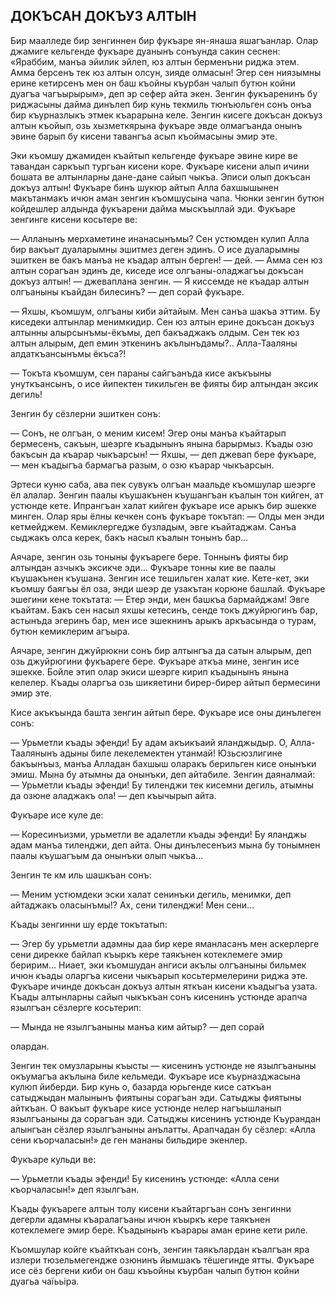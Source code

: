 ## ДОКЪСАН ДОКЪУЗ АЛТЫН

Бир маалледе бир зенгиннен бир фукъаре ян-янаша яшагъанлар.
Олар джамиге кельгенде фукъаре дуанынъ сонъунда сакин сеснен: «Яраббим, манъа эйилик эйлеп, юз алтын берменъни риджа этем.
Амма берсенъ тек юз алтын олсун, зияде олмасын!
Эгер сен ниязымны ерине кетирсенъ мен он баш къойны къурбан чалып бутюн койни дуагъа чагъырырым», деп эр сефер айта экен.
Зенгин фукъаренинъ бу риджасыны дайма динълеп бир кунь текмиль тюнъюльген сонъ онъа бир къурназлыкъ этмек къарарына келе.
Зенгин кисеге докъсан докъуз алтын къойып, озь хызметкярына фукъаре эвде олмагъанда онынъ эвине барып бу кисени тавангъа асып къоймасыны эмир эте.

Эки къомшу джамиден къайтып кельгенде фукъаре эвине кире ве тавандан саркъып тургьан кисени коре.
Фукъаре кисени алып ичини бошата ве алтынларны дане-дане сайып чыкъа.
Эписи олып докъсан докъуз алтын!
Фукъаре бинъ шукюр айтып Алла бахшышынен макътанмакъ ичюн аман зенгин къомшусына чапа.
Чюнки зенгин бутюн койдешлер алдында фукъарени дайма мыскъыллай эди.
Фукъаре зенгинге кисени косьтере ве:

— Алланынъ мерхаметине инанасынъмы?
Сен устюмден кулип Алла бир вакъыт дуаларымны эшитмез деген эдинъ.
О исе дуаларымны эшиткен ве бакъ манъа не къадар алтын берген! — дей.
— Амма сен юз алтын сорагъан эдинъ де, киседе исе олгъаны-оладжагъы докъсан докъуз алтын! — джеваплана зенгин.
— Я киссемде не къадар алтын олгъаныны къайдан билесинъ? — деп сорай фукъаре.

— Яхшы, къомшум, олгъаны киби айтайым.
Мен санъа шакъа эттим.
Бу киседеки алтынлар менимкидир.
Сен юз алтын ерине докъсан докъуз алтынны алырсынъмы-ёкъмы, деп бакъаджакъ олдым.
Сен тек юз алтын алырым, деп емин эткенинъ акълынъдамы?..
Алла-Тааляны алдаткъансынъмы ёкъса?!

— Токъта къомшум, сен параны сайгъанъда кисе акъкъыны унуткъансынъ, о исе йипектен тикильген ве фияты бир алтындан эксик дегиль!

Зенгин бу сёзлерни эшиткен сонъ:

— Сонъ, не олгъан, о меним кисем!
Эгер оны манъа къайтарып бермесенъ, сакъын, шеэрге къадынынъ янына барырмыз.
Къады озю бакъсын да къарар чыкъарсын!
— Яхшы, — деп джевап бере фукъаре, — мен къадыгъа бармагъа разым, о озю къарар чыкъарсын.

Эртеси куню саба, ава пек сувукъ олгъан маальде къомшулар шеэрге ёл алалар.
Зенгин паалы къушакънен къушангъан къалын тон кийген, ат устюнде кете.
Ипрангъан халат кийген фукъаре исе арыкъ бир эшекке минген.
Олар яры ёлны кечкен сонъ фукъаре токътап: — Олды мен энди кетмейджем.
Кемиклергедже бузладым, эвге къайтаджам.
Санъа сыджакъ олса керек, бакъ насыл къалын тонынъ бар...

Аячаре, зенгин озь тоныны фукъареге бере.
Тоннынъ фияты бир алтындан азчыкъ эксикче эди...
Фукъаре тонны кие ве паалы къушакънен къушана.
Зенгин исе тешильген халат кие.
Кете-кет, эки къомшу баягъы ёл оза, энди шеэр де узакътан корюне башлай.
Фукъаре эшегини кене токътата:
— Етер энди, мен башкъа бармайджам!
Эвге къайтам.
Бакъ сен насыл яхшы кетесинъ, сенде токъ джуйрюгинъ бар, астынъда эгеринъ бар, мен исе эшекнинъ арыкъ аркъасында о турам, бутюн кемиклерим агъыра.

Аячаре, зенгин джуйрюкни сонъ бир алтынгъа да сатын алырым, деп озь джуйрюгини фукъареге бере.
Фукъаре аткъа мине, зенгин исе эшекке.
Бойле этип олар экиси шеэрге кирип къадынынъ янына келелер.
Къады оларгъа озь шикяетини бирер-бирер айтып бермесини эмир эте.

Кисе акъкъында башта зенгин айтып бере.
Фукъаре исе оны динълеген сонъ:

— Урьметли къады эфенди!
Бу адам акъикъаий яланджыдыр.
О, Алла-Таалянынъ адыны биле лекелемектен утанмай!
Юзьсюзлигине бакъынъыз, манъа Алладан бахшыш оларакъ берильген кисе онынъки эмиш.
Мына бу атымны да онынъки, деп айтабиле.
Зенгин даяналмай:
— Урьметли къады эфенди!
Бу тиленджи тек кисемни дегиль, атымны да озюне аладжакъ ола! — деп къычырып айта.

Фукъаре исе куле де:

— Коресинъизми, урьметли ве адалетли къады эфенди!
Бу яланджы адам манъа тиленджи, деп айта.
Оны динълесенъиз мына бу тонымнен паалы къушагъым да онынъки олып чыкъа...

Зенгин те км иль шашкъан сонъ:

— Меним устюмдеки эски халат сенинъки дегиль, менимки, деп айтаджакъ оласынъмы!?
Ах, сени тиленджи!
Мен сени...

Къады зенгинни шу ерде токътатып:

— Эгер бу урьметли адамны даа бир кере яманласанъ мен аскерлерге сени дирекке байлап къыркъ кере таякънен котеклемеге эмир беририм...
Ниает, эки къомшудан ангиси акълы олгъаныны бильмек ичюн къады оларгъа кисени чыкъарып косьтермелерини риджа эте.
Фукъаре ичинде докъсан докъуз алтын яткъан кисени къадыгъа узата.
Къады алтынларны сайып чыкъкъан сонъ кисенинъ устюнде арапча язылгъан сёзлерге косьтерип:

— Мында не язылгъаныны манъа ким айтыр? — деп сорай

олардан.

Зенгин тек омузларыны къысты — кисенинъ устюнде не язылгъаныны окъумагъа акълына биле кельмеди.
Фукъаре исе къурназджасына кулюп йиберди.
Бир кунь о, базарда юрьгенде кисе саткъан сатыджыдан малынынъ фиятыны сорагъан эди.
Сатыджы фиятыны айткъан.
О вакъыт фукъаре кисе устюнде нелер нагъышланып язылгъаныны да сорагъан эди.
Сатыджы кисенинъ устюнде Къурандан алынгъан сёзлер язылгъаныны анълатты.
Арапчадан бу сёзлер: «Алла сени къорчаласын!» де ген мананы бильдире экенлер.

Фукъаре кульди ве:

— Урьметли къады эфенди!
Бу кисенинъ устюнде: «Алла сени къорчаласын!» деп язылгъан.

Къады фукъареге алтын толу кисени къайтаргъан сонъ зенгинни дегерли адамны къаралагъаны ичюн къыркъ кере таякънен котеклемеге эмир бере.
Къадынынъ къарары аман ерине кети риле.

Къомшулар койге къайткъан сонъ, зенгин таякълардан къалгъан яра излери тюзельмегендже озюнинъ йымшакъ тёшегинде ятты.
Фукъаре исе сёз бергени киби он баш къъойны къурбан чалып бутюн койни дуагьа чаїььіра.

